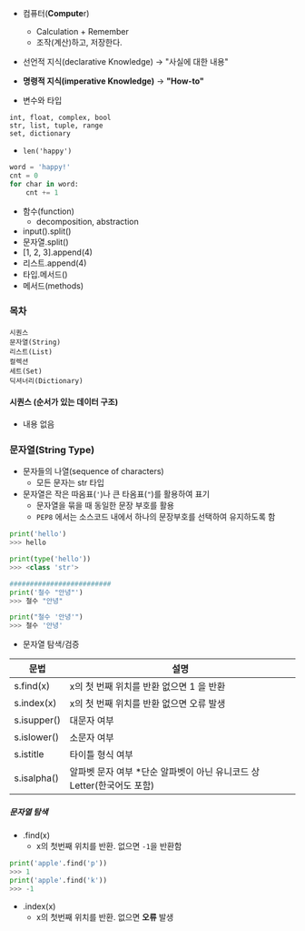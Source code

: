 - 컴퓨터(**Compute**r)
	- Calculation + Remember
	- 조작(계산)하고, 저장한다. 

- 선언적 지식(declarative Knowledge) 
	→ "사실에 대한 내용"
- **명령적 지식(imperative Knowledge)** 
	→ **"How-to"**

- 변수와 타입
```
int, float, complex, bool
str, list, tuple, range
set, dictionary
```

- `len('happy')`
```python
word = 'happy!'
cnt = 0
for char in word:
	cnt += 1
```

- 함수(function)
	- decomposition, abstraction
- input().split()
- 문자열.split()
- [1, 2, 3].append(4)
- 리스트.append(4)
- 타입.메서드()
- 메서드(methods)

### 목차

```
시퀀스
문자열(String)
리스트(List)
컬렉션
세트(Set)
딕셔너리(Dictionary)
```

#### 시퀀스 (순서가 있는 데이터 구조)
- 내용 없음

### 문자열(String Type)
- 문자들의 나열(sequence of characters)
	- 모든 문자는 str 타입
- 문자열은 작은 따옴표(`'`)나 큰 타옴표(`"`)를 활용하여 표기
	- 문자열을 묶을 때 동일한 문장 부호를 활용
	- `PEP8` 에서는 소스코드 내에서 하나의 문장부호를 선택하여 유지하도록 함
```python
print('hello')
>>> hello

print(type('hello'))
>>> <class 'str'>

#########################
print('철수 "안녕"')
>>> 철수 "안녕"

print("철수 '안녕'")
>>> 철수 '안녕'
```

- 문자열 탐색/검증

| 문법        | 설명                                                                   |
| ----------- | ---------------------------------------------------------------------- |
| s.find(x)   | x의 첫 번째 위치를 반환 없으면 1 을 반환                               |
| s.index(x)  | x의 첫 번째 위치를 반환 없으면 오류 발생                               |
| s.isupper() | 대문자 여부                                                            |
| s.islower() | 소문자 여부                                                            |
| s.istitle   | 타이틀 형식 여부                                                       |
| s.isalpha() | 알파벳 문자 여부 *단순 알파벳이 아닌 유니코드 상 Letter(한국어도 포함) |

##### 문자열 탐색
- .find(x)
	- x의 첫번째 위치를 반환. 없으면 `-1`을 반환함

```python
print('apple'.find('p'))
>>> 1
print('apple'.find('k'))
>>> -1
```

- .index(x)
	- x의 첫번째 위치를 반환. 없으면 **오류** 발생
```python


```